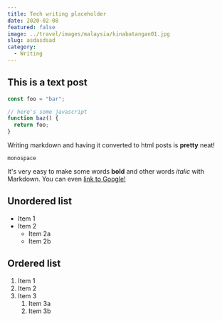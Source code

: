 ```yaml
---
title: Tech writing placeholder
date: 2020-02-08
featured: false
image: ../travel/images/malaysia/kinabatangan01.jpg
slug: asdasdsad
category:
  - Writing
---
```


## This is a text post

```javascript
const foo = "bar";

// here's some javascript
function baz() {
  return foo;
}
```

Writing markdown and having it converted to html posts is **pretty** neat!

`monospace`

It's very easy to make some words **bold** and other words _italic_ with Markdown. You can even [link to Google!](http://google.com)

## Unordered list

- Item 1
- Item 2
  - Item 2a
  - Item 2b

## Ordered list

1. Item 1
1. Item 2
1. Item 3
   1. Item 3a
   1. Item 3b
